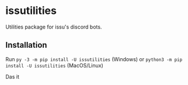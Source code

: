 # issutilities

Utilities package for issu's discord bots.

## Installation

Run `py -3 -m pip install -U issutilities` (Windows) or `python3 -m pip install -U issutilities` (MacOS/Linux)

Das it

